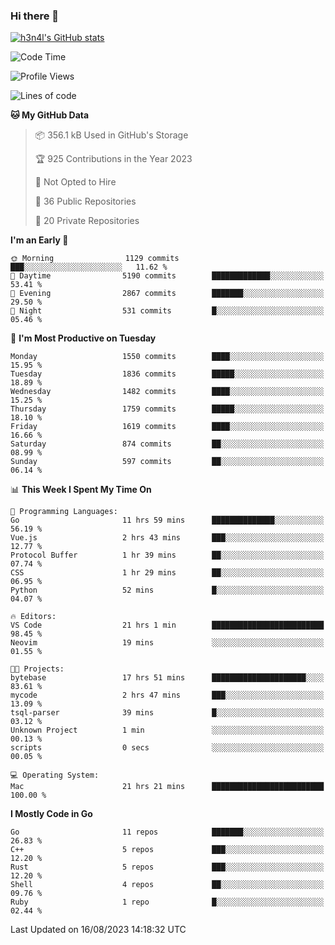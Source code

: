 ### Hi there 👋

[![h3n4l's GitHub stats](https://github-readme-stats.vercel.app/api?username=h3n4l&count_private=true&show_icons=true&theme=radical)](https://github.com/h3n4l/github-readme-stats)

<!--START_SECTION:waka-->
![Code Time](http://img.shields.io/badge/Code%20Time-1%2C501%20hrs%2018%20mins-blue)

![Profile Views](http://img.shields.io/badge/Profile%20Views-3-blue)

![Lines of code](https://img.shields.io/badge/From%20Hello%20World%20I%27ve%20Written-2.8%20million%20lines%20of%20code-blue)

**🐱 My GitHub Data** 

> 📦 356.1 kB Used in GitHub's Storage 
 > 
> 🏆 925 Contributions in the Year 2023
 > 
> 🚫 Not Opted to Hire
 > 
> 📜 36 Public Repositories 
 > 
> 🔑 20 Private Repositories 
 > 
**I'm an Early 🐤** 

```text
🌞 Morning                1129 commits        ███░░░░░░░░░░░░░░░░░░░░░░   11.62 % 
🌆 Daytime                5190 commits        █████████████░░░░░░░░░░░░   53.41 % 
🌃 Evening                2867 commits        ███████░░░░░░░░░░░░░░░░░░   29.50 % 
🌙 Night                  531 commits         █░░░░░░░░░░░░░░░░░░░░░░░░   05.46 % 
```
📅 **I'm Most Productive on Tuesday** 

```text
Monday                   1550 commits        ████░░░░░░░░░░░░░░░░░░░░░   15.95 % 
Tuesday                  1836 commits        █████░░░░░░░░░░░░░░░░░░░░   18.89 % 
Wednesday                1482 commits        ████░░░░░░░░░░░░░░░░░░░░░   15.25 % 
Thursday                 1759 commits        █████░░░░░░░░░░░░░░░░░░░░   18.10 % 
Friday                   1619 commits        ████░░░░░░░░░░░░░░░░░░░░░   16.66 % 
Saturday                 874 commits         ██░░░░░░░░░░░░░░░░░░░░░░░   08.99 % 
Sunday                   597 commits         ██░░░░░░░░░░░░░░░░░░░░░░░   06.14 % 
```


📊 **This Week I Spent My Time On** 

```text
💬 Programming Languages: 
Go                       11 hrs 59 mins      ██████████████░░░░░░░░░░░   56.19 % 
Vue.js                   2 hrs 43 mins       ███░░░░░░░░░░░░░░░░░░░░░░   12.77 % 
Protocol Buffer          1 hr 39 mins        ██░░░░░░░░░░░░░░░░░░░░░░░   07.74 % 
CSS                      1 hr 29 mins        ██░░░░░░░░░░░░░░░░░░░░░░░   06.95 % 
Python                   52 mins             █░░░░░░░░░░░░░░░░░░░░░░░░   04.07 % 

🔥 Editors: 
VS Code                  21 hrs 1 min        █████████████████████████   98.45 % 
Neovim                   19 mins             ░░░░░░░░░░░░░░░░░░░░░░░░░   01.55 % 

🐱‍💻 Projects: 
bytebase                 17 hrs 51 mins      █████████████████████░░░░   83.61 % 
mycode                   2 hrs 47 mins       ███░░░░░░░░░░░░░░░░░░░░░░   13.09 % 
tsql-parser              39 mins             █░░░░░░░░░░░░░░░░░░░░░░░░   03.12 % 
Unknown Project          1 min               ░░░░░░░░░░░░░░░░░░░░░░░░░   00.13 % 
scripts                  0 secs              ░░░░░░░░░░░░░░░░░░░░░░░░░   00.05 % 

💻 Operating System: 
Mac                      21 hrs 21 mins      █████████████████████████   100.00 % 
```

**I Mostly Code in Go** 

```text
Go                       11 repos            ███████░░░░░░░░░░░░░░░░░░   26.83 % 
C++                      5 repos             ███░░░░░░░░░░░░░░░░░░░░░░   12.20 % 
Rust                     5 repos             ███░░░░░░░░░░░░░░░░░░░░░░   12.20 % 
Shell                    4 repos             ██░░░░░░░░░░░░░░░░░░░░░░░   09.76 % 
Ruby                     1 repo              █░░░░░░░░░░░░░░░░░░░░░░░░   02.44 % 
```




 Last Updated on 16/08/2023 14:18:32 UTC
<!--END_SECTION:waka-->

